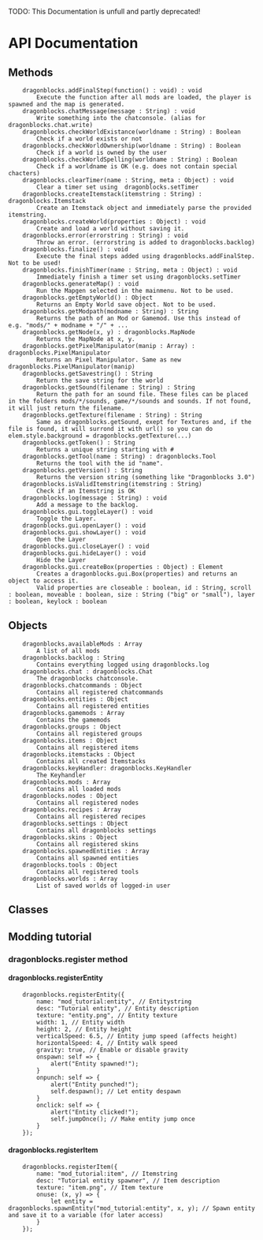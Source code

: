 TODO: This Documentation is unfull and partly deprecated!
# API Documentation
##	Methods
		dragonblocks.addFinalStep(function() : void) : void
			Execute the function after all mods are loaded, the player is spawned and the map is generated.
		dragonblocks.chatMessage(message : String) : void
			Write something into the chatconsole. (alias for dragonblocks.chat.write)
		dragonblocks.checkWorldExistance(worldname : String) : Boolean
			Check if a world exists or not
		dragonblocks.checkWorldOwnership(worldname : String) : Boolean
			Check if a world is owned by the user
		dragonblocks.checkWorldSpelling(worldname : String) : Boolean
			Check if a worldname is OK (e.g. does not contain special chacters)
		dragonblocks.clearTimer(name : String, meta : Object) : void
			Clear a timer set using  dragonblocks.setTimer
		dragonblocks.createItemstack(itemstring : String) : dragonblocks.Itemstack
			Create an Itemstack object and immediately parse the provided itemstring.
		dragonblocks.createWorld(properties : Object) : void
			Create and load a world without saving it.
		dragonblocks.error(errorstring : String) : void
			Throw an error. (errorstring is added to dragonblocks.backlog)
		dragonblocks.finalize() : void
			Execute the final steps added using dragonblocks.addFinalStep. Not to be used!
		dragonblocks.finishTimer(name : String, meta : Object) : void
			Immediately finish a timer set using dragonblocks.setTimer
		dragonblocks.generateMap() : void
			Run the Mapgen selected in the mainmenu. Not to be used.
		dragonblocks.getEmptyWorld() : Object
			Returns an Empty World save object. Not to be used.
		dragonblocks.getModpath(modname : String) : String
			Returns the path of an Mod or Gamemod. Use this instead of e.g. "mods/" + modname + "/" + ...
		dragonblocks.getNode(x, y) : dragonblocks.MapNode
			Returns the MapNode at x, y.
		dragonblocks.getPixelManipulator(manip : Array) : dragonblocks.PixelManipulator
			Returns an Pixel Manipulator. Same as new dragonblocks.PixelManipulator(manip)
		dragonblocks.getSavestring() : String
			Return the save string for the world
		dragonblocks.getSound(filename : String) : String
			Return the path for an sound file. These files can be placed in the folders mods/*/sounds, game/*/sounds and sounds. If not found, it will just return the filename.
		dragonblocks.getTexture(filename : String) : String
			Same as dragonblocks.getSound, exept for Textures and, if the file is found, it will surrond it with url() so you can do elem.style.background = dragonblocks.getTexture(...)
		dragonblocks.getToken() : String
			Returns a unique string starting with #
		dragonblocks.getTool(name : String) : dragonblocks.Tool
			Returns the tool with the id "name".
		dragonblocks.getVersion() : String
			Returns the version string (something like "Dragonblocks 3.0")
		dragonblocks.isValidItemstring(itemstring : String)
			Check if an Itemstring is OK
		dragonblocks.log(message : String) : void
			Add a message to the backlog.
		dragonblocks.gui.toggleLayer() : void
			Toggle the Layer. 
		dragonblocks.gui.openLayer() : void
		dragonblocks.gui.showLayer() : void
			Open the Layer
		dragonblocks.gui.closeLayer() : void
		dragonblocks.gui.hideLayer() : void
			Hide the Layer
		dragonblocks.gui.createBox(properties : Object) : Element
			Creates a dragonblocks.gui.Box(properties) and returns an object to access it.
			Valid properties are closeable : boolean, id : String, scroll : boolean, moveable : boolean, size : String ("big" or "small"), layer : boolean, keylock : boolean
		
##	Objects
		dragonblocks.availableMods : Array
			A list of all mods
		dragonblocks.backlog : String
			Contains everything logged using dragonblocks.log
		dragonblocks.chat : dragonblocks.Chat
			The dragonblocks chatconsole.
		dragonblocks.chatcommands : Object
			Contains all registered chatcommands
		dragonblocks.entities : Object
			Contains all registered entities
		dragonblocks.gamemods : Array
			Contains the gamemods
		dragonblocks.groups : Object
			Contains all registered groups
		dragonblocks.items : Object
			Contains all registered items
		dragonblocks.itemstacks : Object
			Contains all created Itemstacks
		dragonblocks.keyHandler: dragonblocks.KeyHandler
			The Keyhandler
		dragonblocks.mods : Array
			Contains all loaded mods
		dragonblocks.nodes : Object
			Contains all registered nodes
		dragonblocks.recipes : Array
			Contains all registered recipes
		dragonblocks.settings : Object
			Contains all dragonblocks settings
		dragonblocks.skins : Object
			Contains all registered skins
		dragonblocks.spawnedEntities : Array
			Contains all spawned entities
		dragonblocks.tools : Object
			Contains all registered tools
		dragonblocks.worlds : Array
			List of saved worlds of logged-in user
##	Classes
	
## Modding tutorial
###	dragonblocks.register method
####	dragonblocks.registerEntity
		dragonblocks.registerEntity({
			name: "mod_tutorial:entity", // Entitystring
			desc: "Tutorial entity", // Entity description
			texture: "entity.png", // Entity texture
			width: 1, // Entity width
			height: 2, // Entity height
			verticalSpeed: 6.5, // Entity jump speed (affects height)
			horizontalSpeed: 4, // Entity walk speed
			gravity: true, // Enable or disable gravity
			onspawn: self => {
				alert("Entity spawned!");
			}
			onpunch: self => {
				alert("Entity punched!");
				self.despawn(); // Let entity despawn
			}
			onclick: self => {
				alert("Entity clicked!");
				self.jumpOnce(); // Make entity jump once
			}
		});
####	dragonblocks.registerItem
		dragonblocks.registerItem({
			name: "mod_tutorial:item", // Itemstring
			desc: "Tutorial entity spawner", // Item description
			texture: "item.png", // Item texture
			onuse: (x, y) => {
				let entity = dragonblocks.spawnEntity("mod_tutorial:entity", x, y); // Spawn entity and save it to a variable (for later access)
			}
		});
